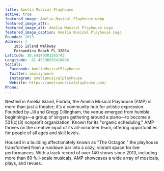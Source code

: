 ```yaml
---
title: Amelia Musical Playhouse
active: true
featured_image: Amelia_Musical_Playhouse.webp
featured_image_attr: 
featured_image_alt: Amelia Musical Playhouse Logo
featured_image_caption: Amelia Musical Playhouse Logo
Founded: 2013
Address: |
    1955 Island Walkway
    Fernandina Beach FL 32034
Latitude: 30.64149301285743
Longitude: -81.45736035410896
Socials: 
  Facebook: AmeliaMusicalPlayhouse
  Twitter: amplayhouse
  Instagram: ameliamusicalplayhouse
  Website: https://ameliamusicalplayhouse.com/
Phone: 	
---
```

Nestled in Amelia Island, Florida, the Amelia Musical Playhouse (AMP) is more than just a theater; it's a community hub for artistic expression. Founded by Jill and Gregg Dillingham, the venue emerged from humble beginnings—a group of singers gathering around a piano—to become a 501(c)(3) nonprofit organization. Known for its "organic scheduling," AMP thrives on the creative input of its all-volunteer team, offering opportunities for people of all ages and skill levels.

Housed in a building affectionately known as "The Octagon," the playhouse transformed from a rundown bar into a cozy, vibrant space for live performances. With a track record of over 140 shows since 2013, including more than 60 full-scale musicals, AMP showcases a wide array of musicals, plays, and revues.
